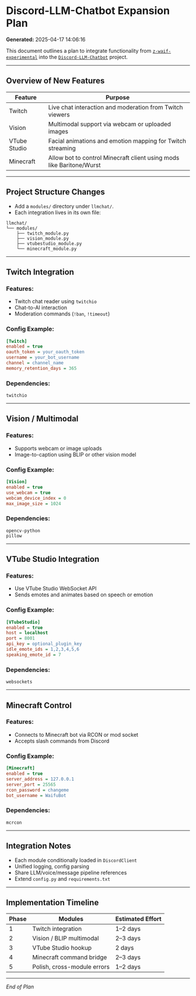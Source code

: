 # Discord-LLM-Chatbot Expansion Plan

**Generated:** 2025-04-17 14:06:16

This document outlines a plan to integrate functionality from [`z-waif-experimental`](https://github.com/Drakkadakka/z-waif-experimental-/tree/main) into the [`Discord-LLM-Chatbot`](https://github.com/JerichoJack/Discord-LLM-Chatbot) project.

---

## Overview of New Features

| Feature        | Purpose                                                                 |
|----------------|-------------------------------------------------------------------------|
| Twitch         | Live chat interaction and moderation from Twitch viewers                |
| Vision         | Multimodal support via webcam or uploaded images                        |
| VTube Studio   | Facial animations and emotion mapping for Twitch streaming              |
| Minecraft      | Allow bot to control Minecraft client using mods like Baritone/Wurst    |

---

## Project Structure Changes

- Add a `modules/` directory under `llmchat/`.
- Each integration lives in its own file:

```
llmchat/
└── modules/
    ├── twitch_module.py
    ├── vision_module.py
    ├── vtubestudio_module.py
    └── minecraft_module.py
```

---

## Twitch Integration

### Features:
- Twitch chat reader using `twitchio`
- Chat-to-AI interaction
- Moderation commands (`!ban`, `!timeout`)

### Config Example:
```ini
[Twitch]
enabled = true
oauth_token = your_oauth_token
username = your_bot_username
channel = channel_name
memory_retention_days = 365
```

### Dependencies:
```
twitchio
```

---

## Vision / Multimodal

### Features:
- Supports webcam or image uploads
- Image-to-caption using BLIP or other vision model

### Config Example:
```ini
[Vision]
enabled = true
use_webcam = true
webcam_device_index = 0
max_image_size = 1024
```

### Dependencies:
```
opencv-python
pillow
```

---

## VTube Studio Integration

### Features:
- Use VTube Studio WebSocket API
- Sends emotes and animates based on speech or emotion

### Config Example:
```ini
[VTubeStudio]
enabled = true
host = localhost
port = 8001
api_key = optional_plugin_key
idle_emote_ids = 1,2,3,4,5,6
speaking_emote_id = 7
```

### Dependencies:
```
websockets
```

---

## Minecraft Control

### Features:
- Connects to Minecraft bot via RCON or mod socket
- Accepts slash commands from Discord

### Config Example:
```ini
[Minecraft]
enabled = true
server_address = 127.0.0.1
server_port = 25565
rcon_password = changeme
bot_username = WaifuBot
```

### Dependencies:
```
mcrcon
```

---

## Integration Notes

- Each module conditionally loaded in `DiscordClient`
- Unified logging, config parsing
- Share LLM/voice/message pipeline references
- Extend `config.py` and `requirements.txt`

---

## Implementation Timeline

| Phase | Modules                         | Estimated Effort |
|-------|---------------------------------|------------------|
| 1     | Twitch integration              | 1–2 days         |
| 2     | Vision / BLIP multimodal        | 2–3 days         |
| 3     | VTube Studio hookup             | 2 days           |
| 4     | Minecraft command bridge        | 2–3 days         |
| 5     | Polish, cross-module errors     | 1–2 days         |

---

*End of Plan*
